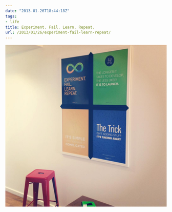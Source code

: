 ```yaml
---
date: "2013-01-26T18:44:18Z"
tags:
- life
title: Experiment. Fail. Learn. Repeat.
url: /2013/01/26/experiment-fail-learn-repeat/
---
```


![](tumblr_mh8rtu7JIA1s4uffjo1_1280.jpg)
